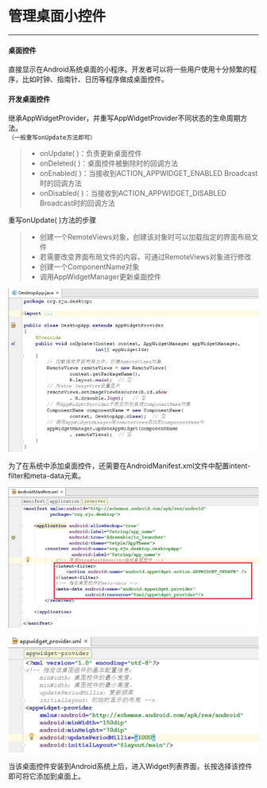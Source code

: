 ﻿# 管理桌面小控件

---
#### 桌面控件
直接显示在Android系统桌面的小程序。开发者可以将一些用户使用十分频繁的程序，比如时钟、指南针、日历等程序做成桌面控件。

#### 开发桌面控件
继承AppWidgetProvider，并重写AppWidgetProvider不同状态的生命周期方法。  
`（一般重写onUpdate方法即可）`
> - onUpdate( )：负责更新桌面控件
> - onDeleted( )：桌面控件被删除时的回调方法
> - onEnabled( )：当接收到ACTION_APPWIDGET_ENABLED Broadcast时的回调方法
> - onDisabled( )：当接收到ACTION_APPWIDGET_DISABLED Broadcast时的回调方法


重写onUpdate( )方法的步骤
> - 创建一个RemoteViews对象，创建该对象时可以加载指定的界面布局文件
> - 若需要改变界面布局文件的内容，可通过RemoteViews对象进行修改
> - 创建一个ComponentName对象
> - 调用AppWidgetManager更新桌面控件

![](01.png)

为了在系统中添加桌面控件，还需要在AndroidManifest.xml文件中配置intent-filter和meta-data元素。

![](02.png)

![](03.png)

当该桌面控件安装到Android系统上后，进入Widget列表界面，长按选择该控件即可将它添加到桌面上。
